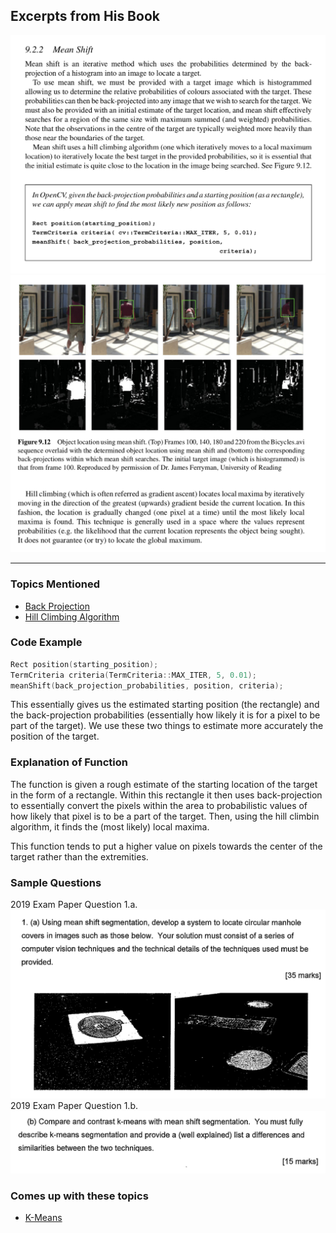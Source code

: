 ## Excerpts from His Book

![Screenshot from 2023-12-08 12-21-45.png](../../_resources/Screenshot%20from%202023-12-08%2012-21-45.png)
![Screenshot from 2023-12-08 12-22-15.png](../../_resources/Screenshot%20from%202023-12-08%2012-22-15.png)

---

### **Topics Mentioned**
- [Back Projection](../../Computer%20Vision/Topics/Back%20Projection.md)
- [Hill Climbing Algorithm](../../Computer%20Vision/Topics/Hill%20Climbing%20Algorithm.md)

### Code Example
```c++
Rect position(starting_position);
TermCriteria criteria(TermCriteria::MAX_ITER, 5, 0.01);
meanShift(back_projection_probabilities, position, criteria);
```

This essentially gives us the estimated starting position (the rectangle) and the back-projection probabilities (essentially how likely it is for a pixel to be part of the target). We use these two things to estimate more accurately the position of the target.

### Explanation of Function

The function is given a rough estimate of the starting location of the target in the form of a rectangle. Within this rectangle it then uses back-projection to essentially convert the pixels within the area to probabilistic values of how likely that pixel is to be a part of the target. Then, using the hill climbin algorithm, it finds the (most likely) local maxima.

This function tends to put a higher value on pixels towards the center of the target rather than the extremities. 


### Sample Questions
2019 Exam Paper Question 1.a.
![f404106584ca7240636d9d64c9ba0a56.png](../../_resources/f404106584ca7240636d9d64c9ba0a56.png)
2019 Exam Paper Question 1.b.
![5b4622177e4ea5447245a54c866af52d.png](../../_resources/5b4622177e4ea5447245a54c866af52d.png)

### Comes up with these topics
- [K-Means](../../Computer%20Vision/Topics/K-Means.md)